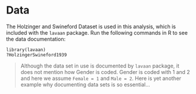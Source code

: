 Data
====

The Holzinger and Swineford Dataset is used in this analysis, which is included with the `lavaan` package. 
Run the following commands in R to see the data documentation:

```
library(lavaan)
?HolzingerSwineford1939
```

> Although the data set in use is documented by `lavaan` package, it does not 
mention how Gender is coded. Gender is coded with 1 and 2 and here we assume
`Female = 1` and `Male = 2`. Here is yet another example why documenting data sets 
is so essential... 